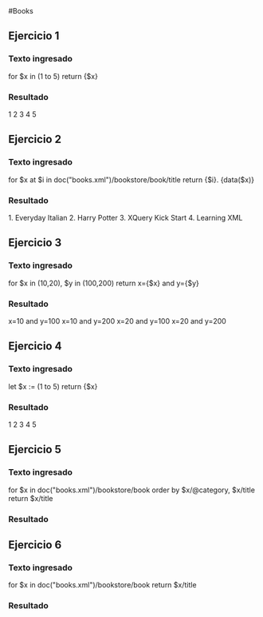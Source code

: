 <div align = “justify">
#Books

## Ejercicio 1

### Texto ingresado
for $x in (1 to 5)
return <test>{$x}</test>

### Resultado
<test>1</test>
<test>2</test>
<test>3</test>
<test>4</test>
<test>5</test>

## Ejercicio 2

### Texto ingresado
for $x at $i in doc("books.xml")/bookstore/book/title
return <book>{$i}. {data($x)}</book>

### Resultado
<book>1. Everyday Italian</book>
<book>2. Harry Potter</book>
<book>3. XQuery Kick Start</book>
<book>4. Learning XML</book>

## Ejercicio 3

### Texto ingresado
for $x in (10,20), $y in (100,200)
return <test>x={$x} and y={$y}</test>

### Resultado
<test>x=10 and y=100</test>
<test>x=10 and y=200</test>
<test>x=20 and y=100</test>
<test>x=20 and y=200</test>

## Ejercicio 4

### Texto ingresado
let $x := (1 to 5)
return <test>{$x}</test>

### Resultado
<test>1 2 3 4 5</test>

## Ejercicio 5

### Texto ingresado
for $x in doc("books.xml")/bookstore/book
order by $x/@category, $x/title
return $x/title

### Resultado
<title lang="en">Harry Potter</title>
<title lang="en">Everyday Italian</title>
<title lang="en">Learning XML</title>
<title lang="en">XQuery Kick Start</title>

## Ejercicio 6

### Texto ingresado
for $x in doc("books.xml")/bookstore/book
return $x/title

### Resultado
<title lang="en">Everyday Italian</title>
<title lang="en">Harry Potter</title>
<title lang="en">XQuery Kick Start</title>
<title lang="en">Learning XML</title>


</div>
